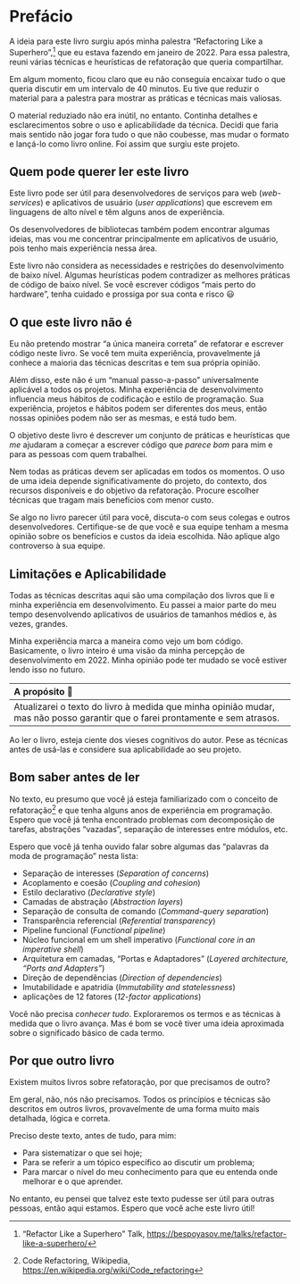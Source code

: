 # Prefácio

A ideia para este livro surgiu após minha palestra “Refactoring Like a Superhero”,[^talk] que eu estava fazendo em janeiro de 2022. Para essa palestra, reuni várias técnicas e heurísticas de refatoração que queria compartilhar.

Em algum momento, ficou claro que eu não conseguia encaixar tudo o que queria discutir em um intervalo de 40 minutos. Eu tive que reduzir o material para a palestra para mostrar as práticas e técnicas mais valiosas.

O material reduziado não era inútil, no entanto. Continha detalhes e esclarecimentos sobre o uso e aplicabilidade da técnica. Decidi que faria mais sentido não jogar fora tudo o que não coubesse, mas mudar o formato e lançá-lo como livro online. Foi assim que surgiu este projeto.

## Quem pode querer ler este livro

Este livro pode ser útil para desenvolvedores de serviços para web (_web-services_) e aplicativos de usuário (_user applications_) que escrevem em linguagens de alto nível e têm alguns anos de experiência.

Os desenvolvedores de bibliotecas também podem encontrar algumas ideias, mas vou me concentrar principalmente em aplicativos de usuário, pois tenho mais experiência nessa área.

Este livro não considera as necessidades e restrições do desenvolvimento de baixo nível. Algumas heurísticas podem contradizer as melhores práticas de código de baixo nível. Se você escrever códigos “mais perto do hardware”, tenha cuidado e prossiga por sua conta e risco 😃

## O que este livro não é

Eu não pretendo mostrar “a única maneira correta” de refatorar e escrever código neste livro. Se você tem muita experiência, provavelmente já conhece a maioria das técnicas descritas e tem sua própria opinião.

Além disso, este não é um “manual passo-a-passo” universalmente aplicável a todos os projetos. Minha experiência de desenvolvimento influencia meus hábitos de codificação e estilo de programação. Sua experiência, projetos e hábitos podem ser diferentes dos meus, então nossas opiniões podem não ser as mesmas, e está tudo bem.

O objetivo deste livro é descrever um conjunto de práticas e heurísticas que _me_ ajudaram a começar a escrever código que _parece bom_ para mim e para as pessoas com quem trabalhei.

Nem todas as práticas devem ser aplicadas em todos os momentos. O uso de uma ideia depende significativamente do projeto, do contexto, dos recursos disponíveis e do objetivo da refatoração. Procure escolher técnicas que tragam mais benefícios com menor custo.

Se algo no livro parecer útil para você, discuta-o com seus colegas e outros desenvolvedores. Certifique-se de que você e sua equipe tenham a mesma opinião sobre os benefícios e custos da ideia escolhida. Não aplique algo controverso à sua equipe.

## Limitações e Aplicabilidade

Todas as técnicas descritas aqui são uma compilação dos livros que li e minha experiência em desenvolvimento. Eu passei a maior parte do meu tempo desenvolvendo aplicativos de usuários de tamanhos médios e, às vezes, grandes.

Minha experiência marca a maneira como vejo um bom código. Basicamente, o livro inteiro é uma visão da minha percepção de desenvolvimento em 2022. Minha opinião pode ter mudado se você estiver lendo isso no futuro.

| A propósito 🐝                                                                                                               |
| :--------------------------------------------------------------------------------------------------------------------------- |
| Atualizarei o texto do livro à medida que minha opinião mudar, mas não posso garantir que o farei prontamente e sem atrasos. |

Ao ler o livro, esteja ciente dos vieses cognitivos do autor. Pese as técnicas antes de usá-las e considere sua aplicabilidade ao seu projeto.

## Bom saber antes de ler

No texto, eu presumo que você já esteja familiarizado com o conceito de refatoração[^term] e que tenha alguns anos de experiência em programação. Espero que você já tenha encontrado problemas com decomposição de tarefas, abstrações “vazadas”, separação de interesses entre módulos, etc.

Espero que você já tenha ouvido falar sobre algumas das “palavras da moda de programação” nesta lista:

- Separação de interesses (_Separation of concerns_)
- Acoplamento e coesão (_Coupling and cohesion_)
- Estilo declarativo (_Declarative style_)
- Camadas de abstração (_Abstraction layers_)
- Separação de consulta de comando (_Command-query separation_)
- Transparência referencial (_Referential transparency_)
- Pipeline funcional (_Functional pipeline_)
- Núcleo funcional em um shell imperativo (_Functional core in an imperative shell_)
- Arquitetura em camadas, “Portas e Adaptadores” (_Layered architecture, “Ports and Adapters”_)
- Direção de dependências (_Direction of dependencies_)
- Imutabilidade e apatridia (_Immutability and statelessness_)
- aplicações de 12 fatores (_12-factor applications_)

Você não precisa _conhecer tudo_. Exploraremos os termos e as técnicas à medida que o livro avança. Mas é bom se você tiver uma ideia aproximada sobre o significado básico de cada termo.

## Por que outro livro

Existem muitos livros sobre refatoração, por que precisamos de outro?

Em geral, não, nós não precisamos. Todos os princípios e técnicas são descritos em outros livros, provavelmente de uma forma muito mais detalhada, lógica e correta.

Preciso deste texto, antes de tudo, para mim:

- Para sistematizar o que sei hoje;
- Para se referir a um tópico específico ao discutir um problema;
- Para marcar o nível do meu conhecimento para que eu entenda onde melhorar e o que aprender.

No entanto, eu pensei que talvez este texto pudesse ser útil para outras pessoas, então aqui estamos. Espero que você ache este livro útil!

[^talk]: “Refactor Like a Superhero” Talk, https://bespoyasov.me/talks/refactor-like-a-superhero/
[^term]: Code Refactoring, Wikipedia, https://en.wikipedia.org/wiki/Code_refactoring

